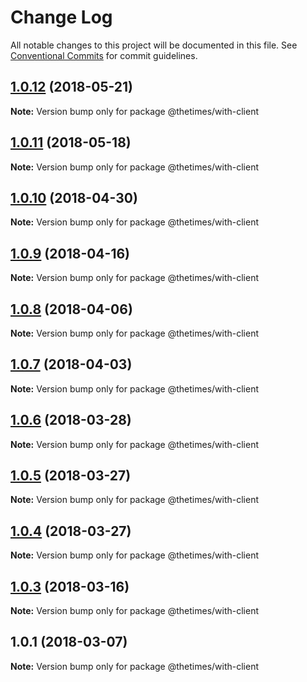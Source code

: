 # Change Log

All notable changes to this project will be documented in this file.
See [Conventional Commits](https://conventionalcommits.org) for commit guidelines.

<a name="1.0.12"></a>
## [1.0.12](https://github.com/newsuk/times-xnative/compare/@thetimes/with-client@1.0.11...@thetimes/with-client@1.0.12) (2018-05-21)




**Note:** Version bump only for package @thetimes/with-client

<a name="1.0.11"></a>
## [1.0.11](https://github.com/newsuk/times-xnative/compare/@thetimes/with-client@1.0.10...@thetimes/with-client@1.0.11) (2018-05-18)




**Note:** Version bump only for package @thetimes/with-client

<a name="1.0.10"></a>
## [1.0.10](https://github.com/newsuk/times-xnative/compare/@thetimes/with-client@1.0.9...@thetimes/with-client@1.0.10) (2018-04-30)




**Note:** Version bump only for package @thetimes/with-client

<a name="1.0.9"></a>
## [1.0.9](https://github.com/newsuk/times-xnative/compare/@thetimes/with-client@1.0.8...@thetimes/with-client@1.0.9) (2018-04-16)




**Note:** Version bump only for package @thetimes/with-client

<a name="1.0.8"></a>
## [1.0.8](https://github.com/newsuk/times-xnative/compare/@thetimes/with-client@1.0.7...@thetimes/with-client@1.0.8) (2018-04-06)




**Note:** Version bump only for package @thetimes/with-client

<a name="1.0.7"></a>
## [1.0.7](https://github.com/newsuk/times-xnative/compare/@thetimes/with-client@1.0.6...@thetimes/with-client@1.0.7) (2018-04-03)




**Note:** Version bump only for package @thetimes/with-client

<a name="1.0.6"></a>
## [1.0.6](https://github.com/newsuk/times-xnative/compare/@thetimes/with-client@1.0.5...@thetimes/with-client@1.0.6) (2018-03-28)




**Note:** Version bump only for package @thetimes/with-client

<a name="1.0.5"></a>
## [1.0.5](https://github.com/newsuk/times-xnative/compare/@thetimes/with-client@1.0.4...@thetimes/with-client@1.0.5) (2018-03-27)




**Note:** Version bump only for package @thetimes/with-client

<a name="1.0.4"></a>
## [1.0.4](https://github.com/newsuk/times-xnative/compare/@thetimes/with-client@1.0.3...@thetimes/with-client@1.0.4) (2018-03-27)




**Note:** Version bump only for package @thetimes/with-client

<a name="1.0.3"></a>
## [1.0.3](https://github.com/newsuk/times-xnative/compare/@thetimes/with-client@1.0.1...@thetimes/with-client@1.0.3) (2018-03-16)




**Note:** Version bump only for package @thetimes/with-client

<a name="1.0.1"></a>
## 1.0.1 (2018-03-07)




**Note:** Version bump only for package @thetimes/with-client
